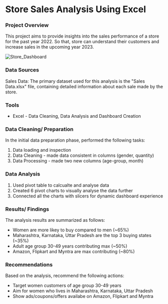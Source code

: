# Store Sales Analysis Using Excel

### Project Overview
This project aims to provide insights into the sales performance of a store for the past year 2022. So that, store can understand their customers and increase sales in the upcoming year 2023. 




![Store_Dashboard](https://github.com/user-attachments/assets/321b3c6b-c33d-4964-a3b8-a08cc9fa5917)

### Data Sources
Sales Data: The primary dataset used for this analysis is the "Sales Data.xlsx" file, containing detailed information about each sale made by the store.
### Tools
- Excel - Data Cleaning, Data Analysis and Dashboard Creation
  
### Data Cleaning/ Preparation
In the initial data preparation phase, performed the following tasks:
1. Data loading and inspection
2. Data Cleaning - made data consistent in columns (gender, quantity)
3. Data Processing - made two new columns (age-group, month)


### Data Analysis
1. Used pivot table to calcualte and analyse data
2. Created 6 pivot charts to visually analyse the data further
3. Connected all the charts with slicers for dynamic dashboard experience

### Results/ Findings

The analysis results are summarized as follows:
- Women are more likey to buy compared to men (~65%)
- Maharashtra, Karnataka, Uttar Pradesh are the top 3 buying states (~35%)
- Adult age group 30-49 years contributing max (~50%)
- Amazon, Flipkart and Myntra are max contributing (~80%)

### Recommendations
Based on the analysis, recommend the following actions:
  -  Target women customers of age group 30-49 years
  -  Aim for women who lives in Maharashtra, Karnataka, Uttar Pradesh
  -  Show ads/coupons/offers availabe on Amazon, Flipkart and Myntra

    
